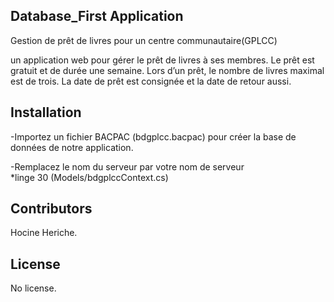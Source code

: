 ## Database_First Application

Gestion de prêt de livres pour un centre communautaire(GPLCC)

un application web pour gérer le prêt de livres à ses membres. Le prêt est gratuit et de durée une semaine. Lors d’un prêt, 
le nombre de livres maximal est de trois. La date de prêt est consignée et la date de retour aussi.
 

## Installation
  
-Importez un fichier BACPAC (bdgplcc.bacpac) pour créer la base de données de notre application.

-Remplacez le nom du serveur par votre nom de serveur   
  *linge 30 (Models/bdgplccContext.cs) 
   
## Contributors

Hocine Heriche.

## License

No license. 